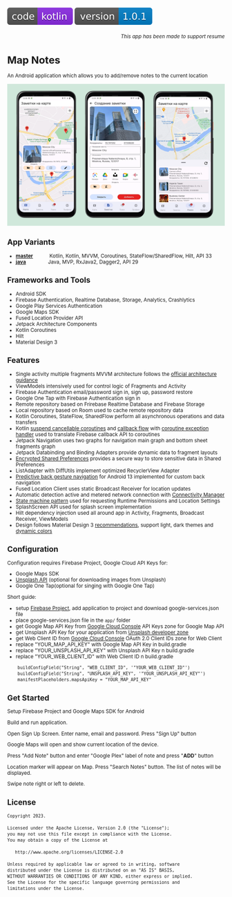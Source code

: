 ![badge](doc/images/code-kotlin-blueviolet.svg)  ![badge](doc/images/version-1.0.1-blue.svg)

<!-- <img src="doc/images/notes_002.jpg" alt="drawing" width="800"/> -->
<div align="right"><i><small>This app has been made to support resume</i></div>

# Map Notes

An Android application which allows you to add/remove notes to the current location   

<img src="doc/images/screenshots_002.png" alt="drawing" width="800"/> 

## App Variants
* [<b>master</b>](https://github.com/v777779/mapnotes) &emsp;&emsp;&emsp;Kotlin, Kotlin, MVVM, Coroutines, StateFlow/SharedFlow, Hilt,  API 33</div>
* [<b>java</b>](https://github.com/v777779/mapnotes/tree/java) &nbsp;&nbsp;&nbsp;&emsp;&emsp;&emsp; Java, MVP, RxJava2, Dagger2, API 29

## Frameworks and Tools

* Android SDK
* Firebase Authentication, Realtime Database, Storage, Analytics, Crashlytics
* Google Play Services Authentication
* Google Maps SDK
* Fused Location Provider API
* Jetpack Architecture Components
* Kotlin Coroutines 
* Hilt
* Material Design 3

## Features

* Single activity multiple fragments MVVM architecture follows the [official architecture guidance](https://developer.android.com/topic/architecture)
* ViewModels intensively used for control logic of Fragments and Activity
* Firebase Authentication  email/password sign in, sign up, password restore
* Google One Tap with Firebase Authentication sign in 
* Remote repository based on Frirebase Realtime Database and Firebase Storage 
* Local repository based on Room used to cache  remote repository data
* Kotlin Coroutines,  StateFlow, SharedFlow  perform all asynchronous operations and data transfers 
* Kotlin [suspend cancellable coroutines](https://kotlinlang.org/docs/cancellation-and-timeouts.html#timeout) and [callback flow](https://kotlinlang.org/api/kotlinx.coroutines/kotlinx-coroutines-core/kotlinx.coroutines.flow/callback-flow.html) with  [coroutine exception handler](https://kotlinlang.org/docs/exception-handling.html) used to translate Firebase callback API to coroutines
* Jetpack Navigation uses two graphs for navigation main graph and bottom sheet fragments graph
* Jetpack Databinding and Binding Adapters provide dynamic data to fragment layouts
* [Encrypted Shared Preferences](https://developer.android.com/topic/security/data) provides a secure way to store sensitive data in  Shared Preferences
* ListAdapter with DiffUtils implement optimized RecyclerView Adapter
* [Predictive back gesture navigation](https://developer.android.com/guide/navigation/custom-back/predictive-back-gesture) for Android 13 implemented for custom back navigation
* Fused Location Client uses static Broadcast Receiver for location updates
* Automatic detection active and metered network connection  with [Connectivity Manager](https://developer.android.com/training/basics/network-ops/reading-network-state)  
* [State machine pattern](https://en.wikipedia.org/wiki/Finite-state_machine) used for requesting Runtime Permissions and Location Settings
* SplashScreen API used for splash screen implementation
* Hilt dependency injection used all around app in Activity, Fragments, Broadcast Receiver, ViewModels
* Design follows Material Design 3 [recommendations](https://m3.material.io/), support light, dark themes and [dynamic colors](https://m3.material.io/styles/color/dynamic-color/overview)



## Configuration

Configuration requires Firebase Project, Google Cloud API Keys for:
- Google Maps SDK
- [Unsplash API](https://unsplash.com/developers) (optional  for downloading images from Unsplash)
- Google One Tap(optional for singing with Google One Tap)

Short guide:
- setup [Firebase Project](https://firebase.google.com/docs/android/setup), add application to project and download google-services.json file
- place google-services.json file in the `app/` folder
- get Google Map API Key  from [Google Cloud Console](https://console.cloud.google.com/) API Keys zone for Google Map API
- get Unsplash API Key for your application from  [Unsplash developer zone](https://unsplash.com/developers) 
- get Web Client ID from [Google Cloud Console](https://console.cloud.google.com/)  OAuth 2.0 Client IDs zone for Web Client
- replace "YOUR_MAP_API_KEY" with Google Map API Key in build.gradle
- replace "YOUR_UNSPLASH_API_KEY" with Unsplash API Key n build.gradle
- replace "YOUR_WEB_CLIENT_ID" with Web Client ID n build.gradle

```
    buildConfigField("String", "WEB_CLIENT_ID", '"YOUR_WEB_CLIENT_ID"')
    buildConfigField("String", "UNSPLASH_API_KEY", '"YOUR_UNSPLASH_API_KEY"')
    manifestPlaceholders.mapsApiKey = "YOUR_MAP_API_KEY"
```



## Get Started

Setup Firebase Project and Google Maps SDK for Android

Build and run application. 

Open Sign Up Screen. Enter name, email and password. Press "Sign Up" button

Google Maps will open and show current location of the device.

Press "Add Note" button and enter "Google Plex" label of note and press "**ADD**" button

Location marker will appear on Map. Press "Search Notes" button. The list of notes will be displayed.

Swipe note right or left to delete.



## License

```
Copyright 2023.

Licensed under the Apache License, Version 2.0 (the "License");
you may not use this file except in compliance with the License.
You may obtain a copy of the License at

   http://www.apache.org/licenses/LICENSE-2.0

Unless required by applicable law or agreed to in writing, software
distributed under the License is distributed on an "AS IS" BASIS,
WITHOUT WARRANTIES OR CONDITIONS OF ANY KIND, either express or implied.
See the License for the specific language governing permissions and
limitations under the License.
```

